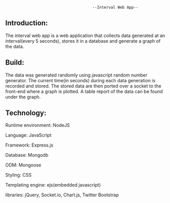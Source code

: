                                           --Interval Web App--
Introduction:
-----------------
The interval web app is a web application that collects data generated at an interval(every 5 seconds),
stores it in a database and generate a graph of the data.

Build:
------------------
The data was generated randomly using javascript random number generator.
The current time(in seconds) during each data generation is recorded and stored.
The  stored data are then ported over a socket to the front-end where a graph is plotted.
A table report of the data can be found under the graph. 

Technology:
--------------------
Runtime environment: NodeJS

Language: JavaScript

Framework: Express.js

Database: Mongodb

ODM: Mongoose

Styling: CSS

Templating engine: ejs(embedded javascript)

libraries: jQuery, Socket.io, Chart.js, Twitter Bootstrap
